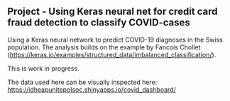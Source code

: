 ## Project - Using Keras neural net for credit card fraud detection to classify COVID-cases

Using a Keras neural network to predict COVID-19 diagnoses in the Swiss population. The analysis builds on the example by Fancois Chollet (https://keras.io/examples/structured_data/imbalanced_classification/).

This is work in progress.

The data used here can be visually inspected here: https://idheapunitepolsoc.shinyapps.io/covid_dashboard/
